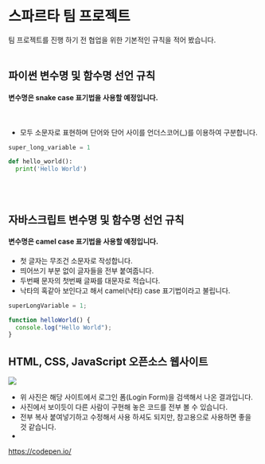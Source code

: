 # 스파르타 팀 프로젝트

팀 프로젝트를 진행 하기 전 협업을 위한 기본적인 규칙을 적어 봤습니다.
<br/>
<br/>
## 파이썬 변수명 및 함수명 선언 규칙

#### 변수명은 snake case 표기법을 사용할 예정입니다.
<br/>

- 모두 소문자로 표현하며 단어와 단어 사이를 언더스코어(_)를 이용하여 구분합니다.

```python
super_long_variable = 1

def hello_world():
  print('Hello World')
```
<br/>
<br/>

## 자바스크립트 변수명 및 함수명 선언 규칙

#### 변수명은 camel case 표기법을 사용할 예정입니다.  
  
- 첫 글자는 무조건 소문자로 작성합니다.    
- 띄어쓰기 부분 없이 글자들을 전부 붙여줍니다.
- 두번째 문자의 첫번째 글짜를 대문자로 적습니다.
- 낙타의 혹같아 보인다고 해서 camel(낙타) case 표기법이라고 불립니다.


```javascript
superLongVariable = 1;

function helloWorld() {
  console.log("Hello World");
}
```


## HTML, CSS, JavaScript 오픈소스 웹사이트

<img src="https://user-images.githubusercontent.com/70641418/126017913-22ed0fe2-9dd6-49b0-ba60-1a2837e4f7e1.JPG">

- 위 사진은 해당 사이트에서 로그인 폼(Login Form)을 검색해서 나온 결과입니다.
- 사진에서 보이듯이 다른 사람이 구현해 놓은 코드를 전부 볼 수 있습니다.
- 전부 복사 붙여넣기하고 수정해서 사용 하셔도 되지만, 참고용으로 사용하면 좋을 것 같습니다.
- 
https://codepen.io/
